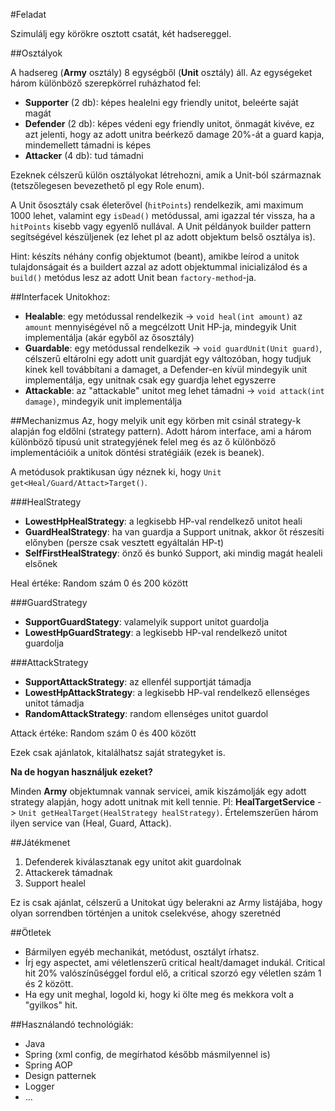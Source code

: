 #Feladat

Szimulálj egy körökre osztott csatát, két hadsereggel.

##Osztályok

A hadsereg (**Army** osztály) 8 egységből (**Unit** osztály) áll. Az egységeket három különböző szerepkörrel ruházhatod fel:

* **Supporter** (2 db): képes healelni egy friendly unitot, beleérte saját magát
* **Defender** (2 db): képes védeni egy friendly unitot, önmagát kivéve, ez azt jelenti, hogy az adott unitra beérkező damage 20%-át a guard kapja, mindemellett támadni is képes
* **Attacker** (4 db): tud támadni

Ezeknek célszerű külön osztályokat létrehozni, amik a Unit-ból származnak (tetszőlegesen bevezethető pl egy Role enum).

A Unit ősosztály csak életerővel (`hitPoints`) rendelkezik, ami maximum 1000 lehet, valamint egy `isDead()` metódussal, ami igazzal tér vissza, ha a `hitPoints` kisebb vagy egyenlő nullával.
A Unit példányok builder pattern segítségével készüljenek (ez lehet pl az adott objektum belső osztálya is).

Hint: készíts néhány config objektumot (beant), amikbe leírod a unitok tulajdonságait és a buildert azzal az adott objektummal inicializálod és a `build()` metódus lesz az adott Unit bean `factory-method`-ja.

##Interfacek
Unitokhoz:
* **Healable**: egy metódussal rendelkezik -> `void heal(int amount)` az `amount` mennyiségével nő a megcélzott Unit HP-ja, mindegyik Unit implementálja (akár egyből az ősosztály)
* **Guardable**: egy metódussal rendelkezik -> `void guardUnit(Unit guard)`, célszerű eltárolni egy adott unit guardját egy változóban, hogy tudjuk kinek kell továbbítani a damaget, a Defender-en kívül mindegyik unit implementálja, egy unitnak csak egy guardja lehet egyszerre
* **Attackable**: az "attackable" unitot meg lehet támadni -> `void attack(int damage)`, mindegyik unit implementálja

##Mechanizmus
Az, hogy melyik unit egy körben mit csinál strategy-k alapján fog eldőlni (strategy pattern). Adott három interface, ami a három különböző típusú unit strategyjének felel meg és az ő különböző implementációik a unitok döntési stratégiáik (ezek is beanek).

A metódusok praktikusan úgy néznek ki, hogy `Unit get<Heal/Guard/Attact>Target()`.

###HealStrategy
* **LowestHpHealStrategy**: a legkisebb HP-val rendelkező unitot heali
* **GuardHealStrategy**: ha van guardja a Support unitnak, akkor őt részesíti előnyben (persze csak vesztett egyáltalán HP-t)
* **SelfFirstHealStrategy**: önző és bunkó Support, aki mindig magát healeli elsőnek

Heal értéke: Random szám 0 és 200 között

###GuardStrategy
* **SupportGuardStategy**: valamelyik support unitot guardolja
* **LowestHpGuardStrategy**: a legkisebb HP-val rendelkező unitot guardolja

###AttackStrategy
* **SupportAttackStrategy**: az ellenfél supportját támadja
* **LowestHpAttackStrategy**: a legkisebb HP-val rendelkező ellenséges unitot támadja
* **RandomAttackStrategy**: random ellenséges unitot guardol

Attack értéke: Random szám 0 és 400 között

Ezek csak ajánlatok, kitalálhatsz saját strategyket is.

**Na de hogyan használjuk ezeket?**

Minden **Army** objektumnak vannak servicei, amik kiszámolják egy adott strategy alapján, hogy adott unitnak mit kell tennie.
Pl: **HealTargetService** -> `Unit getHealTarget(HealStrategy healStrategy)`. Értelemszerűen három ilyen service van (Heal, Guard, Attack).

##Játékmenet

1. Defenderek kiválasztanak egy unitot akit guardolnak
2. Attackerek támadnak
3. Support healel

Ez is csak ajánlat, célszerű a Unitokat úgy belerakni az Army listájába, hogy olyan sorrendben történjen a unitok cselekvése, ahogy szeretnéd

##Ötletek
* Bármilyen egyéb mechanikát, metódust, osztályt írhatsz.
* Írj egy aspectet, ami véletlenszerű critical healt/damaget indukál. Critical hit 20% valószínűséggel fordul elő, a critical szorzó egy véletlen szám 1 és 2 között.
* Ha egy unit meghal, logold ki, hogy ki ölte meg és mekkora volt a "gyilkos" hit. 

##Használandó technológiák:
* Java
* Spring (xml config, de megírhatod később másmilyennel is)
* Spring AOP
* Design patternek
* Logger
* ...